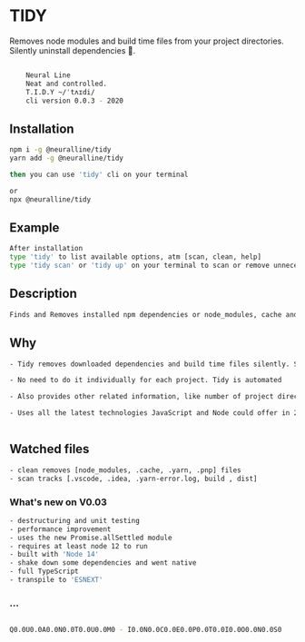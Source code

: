 # TIDY

Removes node modules and build time files from your project directories. Silently uninstall dependencies 💨.

```sh

    Neural Line
    Neat and controlled.
    T.I.D.Y ~/ˈtʌɪdi/
    cli version 0.0.3 - 2020

```

## Installation

```sh
npm i -g @neuralline/tidy
yarn add -g @neuralline/tidy

then you can use 'tidy' cli on your terminal

or
npx @neuralline/tidy

```

## Example

```sh
After installation
type 'tidy' to list available options, atm [scan, clean, help]
type 'tidy scan' or 'tidy up' on your terminal to scan or remove unnecessary files from your project directories and sub directories

```

## Description

```sh
Finds and Removes installed npm dependencies or node_modules, cache and other build time files/directories from your machine. If you are like me, clone git projects to test, revers engineer or use create-react-app a lot chances are there are huge npm dependencies installed every where. Sometimes twice [server, client]. This cli app will help you keep your project neat and tidy

```

## Why

```sh
- Tidy removes downloaded dependencies and build time files silently. Since these files are not meant to be tracked by git no further action required. type install when its time.

- No need to do it individually for each project. Tidy is automated

- Also provides other related information, like number of project directories with package.json etc...

- Uses all the latest technologies JavaScript and Node could offer in 2020



```

## Watched files

```sh
- clean removes [node_modules, .cache, .yarn, .pnp] files
- scan tracks [.vscode, .idea, .yarn-error.log, build , dist]


```

### What's new on V0.03

```sh
- destructuring and unit testing
- performance improvement
- uses the new Promise.allSettled module
- requires at least node 12 to run
- built with 'Node 14'
- shake down some dependencies and went native
- full TypeScript
- transpile to 'ESNEXT'


```

### ...

```sh

Q0.0U0.0A0.0N0.0T0.0U0.0M0 - I0.0N0.0C0.0E0.0P0.0T0.0I0.0O0.0N0.0S0

```
